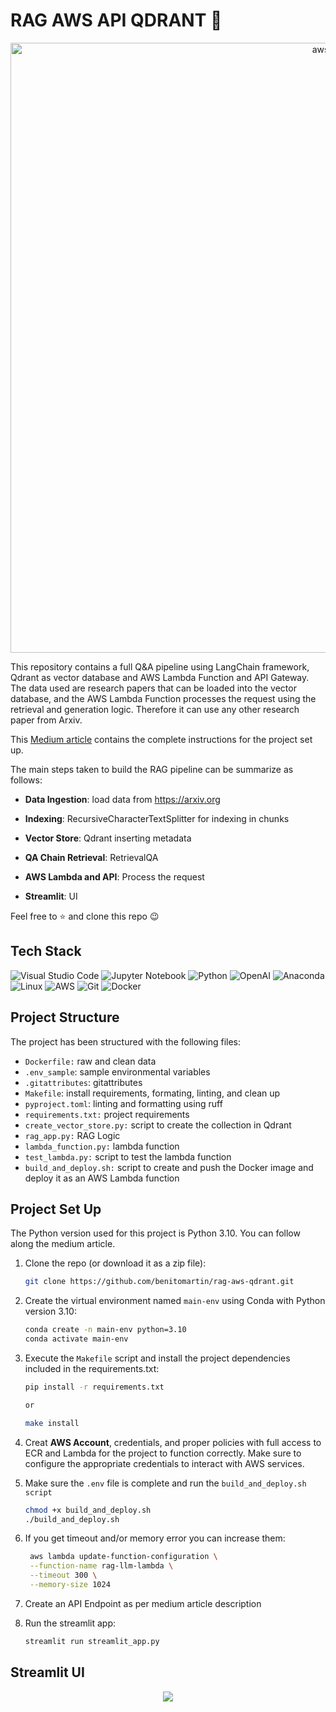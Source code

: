 # RAG AWS API QDRANT 🚀

<p align="center">
  <img width="976" alt="aws" src="https://github.com/benitomartin/mlops-aws-insurance/assets/116911431/4bfeb7ce-b151-4042-8cf6-c83299a2765a">
</p>

This repository contains a full Q&A pipeline using LangChain framework, Qdrant as vector database and AWS Lambda Function and API Gateway. The data used are research papers that can be loaded into the vector database, and the AWS Lambda Function processes the request using the retrieval and generation logic. Therefore it can use any other research paper from Arxiv.

This [Medium article](https://medium.com/@bmartinc80/building-a-serverless-application-with-aws-lambda-and-qdrant-for-semantic-search-ddb7646d4c2f) contains the complete instructions for the project set up.

The main steps taken to build the RAG pipeline can be summarize as follows:

* **Data Ingestion**: load data from https://arxiv.org

* **Indexing**: RecursiveCharacterTextSplitter for indexing in chunks

* **Vector Store**: Qdrant inserting metadata

* **QA Chain Retrieval**: RetrievalQA

* **AWS Lambda and API**: Process the request

* **Streamlit**: UI
  
Feel free to ⭐ and clone this repo 😉

## Tech Stack

![Visual Studio Code](https://img.shields.io/badge/Visual%20Studio%20Code-0078d7.svg?style=for-the-badge&logo=visual-studio-code&logoColor=white)
![Jupyter Notebook](https://img.shields.io/badge/jupyter-%23FA0F00.svg?style=for-the-badge&logo=jupyter&logoColor=white)
![Python](https://img.shields.io/badge/python-3670A0?style=for-the-badge&logo=python&logoColor=ffdd54)
![OpenAI](https://img.shields.io/badge/OpenAI-74aa9c?style=for-the-badge&logo=openai&logoColor=white)
![Anaconda](https://img.shields.io/badge/Anaconda-%2344A833.svg?style=for-the-badge&logo=anaconda&logoColor=white)
![Linux](https://img.shields.io/badge/Linux-FCC624?style=for-the-badge&logo=linux&logoColor=white)
![AWS](https://img.shields.io/badge/AWS-%23FF9900.svg?style=for-the-badge&logo=amazon-aws&logoColor=white)
![Git](https://img.shields.io/badge/git-%23F05033.svg?style=for-the-badge&logo=git&logoColor=white)
![Docker](https://img.shields.io/badge/docker-%230db7ed.svg?style=for-the-badge&logo=docker&logoColor=white)

## Project Structure

The project has been structured with the following files:

- `Dockerfile:` raw and clean data
- `.env_sample`: sample environmental variables
- `.gitattributes`: gitattributes
- `Makefile`: install requirements, formating, linting, and clean up
- `pyproject.toml`: linting and formatting using ruff
- `requirements.txt:` project requirements
- `create_vector_store.py:` script to create the collection in Qdrant
- `rag_app.py:` RAG Logic
- `lambda_function.py:` lambda function
- `test_lambda.py:` script to test the lambda function
- `build_and_deploy.sh:` script to create and push the Docker image and deploy it as an AWS Lambda function


## Project Set Up

The Python version used for this project is Python 3.10. You can follow along the medium article.

1. Clone the repo (or download it as a zip file):

   ```bash
   git clone https://github.com/benitomartin/rag-aws-qdrant.git
   ```

2. Create the virtual environment named `main-env` using Conda with Python version 3.10:

   ```bash
   conda create -n main-env python=3.10
   conda activate main-env
   ```
   
3. Execute the `Makefile` script and install the project dependencies included in the requirements.txt:

    ```bash
    pip install -r requirements.txt

    or
 
    make install
    ```

4. Creat **AWS Account**, credentials, and proper policies with full access to ECR and Lambda for the project to function correctly. Make sure to configure the appropriate credentials to interact with AWS services.

5. Make sure the `.env` file is complete and run the `build_and_deploy.sh script`  

   ```bash
   chmod +x build_and_deploy.sh
   ./build_and_deploy.sh
   ```

6. If you get timeout and/or memory error you can increase them:
   ```bash
    aws lambda update-function-configuration \
    --function-name rag-llm-lambda \
    --timeout 300 \
    --memory-size 1024
   ```

7. Create an API Endpoint as per medium article description

8. Run the streamlit app:
   ```bash
   streamlit run streamlit_app.py
   ```

## Streamlit UI

<p align="center">
    <img src="https://github.com/benitomartin/mlops-aws-insurance/assets/116911431/3bd3c707-4967-43d2-ba83-2a1a19196e47">
    </p>
